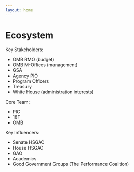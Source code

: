 ```yaml
---
layout: home
---
```

# Ecosystem

Key Stakeholders: 
- OMB RMO (budget)
- OMB M-Offices (management)
- GSA
- Agency PIO
- Program Officers
- Treasury
- White House (administration interests)

Core Team: 
- PIC
- 18F
- OMB

Key Influencers:
- Senate HSGAC
- House HSGAC
- GAO
- Academics
- Good Government Groups (The Performance Coalition)
 
